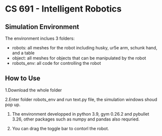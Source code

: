 # CS 691 - Intelligent Robotics

## Simulation Environment 

The environment inclues 3 folders:

- robots: all meshes for the robot including husky, ur5e arm, schunk hand, and a table
- object: all meshes for objects that can be manipulated by the robot
- robots_env: all code for controlling the robot

## How to Use 

1.Download the whole folder

2.Enter folder robots_env and run text.py file, the simulation windows shoud pop up. 
  1. The environment developped in python 3.9, gym 0.26.2 and pybullet 3.26, other packages such as numpy and pandas also requried.
     
3. You can drag the toggle bar to contorl the robot.





